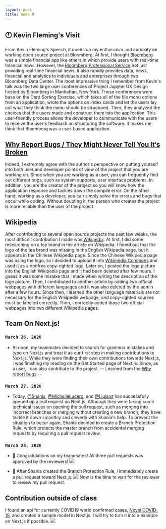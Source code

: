```yaml
---
layout: post
title: Week 9
---
```

 :clock12: Kevin Fleming's Visit
---


From Kevin Fleming's Speech, it opens up my enthusiasm and curiosity on working open source project at Bloomberg. At first, I thought [Bloomberg](https://www.bloomberg.com/) was a simple financial app like others in which provide users with real-time financial news. However, the [Bloomberg Professional Service](https://www.bloomberg.com/professional/) not just providing real-time financial news, it also rapidly provides data, news, financial and analytics to individuals and enterprises through two Bloomberg Data Center. The most impressive thing I remember from Kevin's talk was the two large user conferences of Project Jupyter UX Design hosted by Bloomberg in Manhattan, New York. Those conferences were base on the Card Sorting Exercise, which takes all of the file menu options from an application, wrote the options on index cards and let the users lay out what they think the menu should be structured. Then, they analyzed the choices that the users made and construct them into the application. This user-friendly process allows the developer to communicate with the users to receive the user's feedback on structuring the software. It makes me think that Bloomberg was a user-based application.

 [Why Report Bugs / They Might Never Tell You It’s Broken](https://pointersgonewild.com/2019/11/02/they-might-never-tell-you-its-broken/)
---
Indeed, I extremely agree with the author's perspective on putting yourself into both user and developer points of view of the project that you are working on. Since when you are working as a user,  you can frequently find out different bugs, such as system supports, user interface problems. In addition, you are the creator of the project so you will know how the application response and tackles down the compile error. On the other hand, working as a developer, you can simply solve the errors and bugs that occur while coding. Without doubting it, the person who creates the project is more reliable than the user of the project.

Wikipedia
---
After contributing to several open source projects the past few weeks, the most difficult contribution I made was [Wikipedia](https://en.wikipedia.org/wiki/Wiki). At first, I did some researching on a tea brand in the article on Wikipedia. I found out that the logo of the tea brand was missing in the English Wikipedia page, but it appears in the Chinese Wikipedia page. Since the Chinese Wikipedia page was using the logo, so I decided to upload it into [Wikimedia Commons](https://commons.wikimedia.org/wiki/Main_Page) and used it as a nonfree copy-righted logo. Later on, I posted the logo picture into the English Wikipedia page and it had been deleted after few hours. I guess it was some mistake that I made when writing the description of the logo picture. Then, I contributed to another article by adding two official webpages with different languages and it was also deleted by the admin after a few hours. Since then, I learned the other language materials are not necessary for the English Wikipedia webpage, and copy-righted sources must be labeled correctly. Then, I correctly added those two official webpages into two different Wikipedia pages.

Team On Next.js!
---
### `March 26, 2020` 
- At noon, my teammates decided to search for grammar mistakes and typo on Next.js and treat it as our first step in making contributions to Next.js. While they were finding their own contributions towards Next.js, I was finishing my reading on the Get Started page of Next.js. Since, as a user, I can also contribute to the project.  -- Learned from the [Why report bugs](https://pointersgonewild.com/2019/11/02/they-might-never-tell-you-its-broken/) --

### `March 27, 2020`
- Today, [@Shania](https://hunter-college-ossd-spr-2020.github.io/sdhani-weekly/), [@MichelleLucero](https://hunter-college-ossd-spr-2020.github.io/MichelleLucero-weekly/), and [@Liulanz](https://hunter-college-ossd-spr-2020.github.io/liulanz-weekly/) has successfully opened up a pull request on Next.js. Although they were facing some technical issues on opening the pull request, such as merging into incorrect branches or merging without creating a new branch, they have tackle it down smoothly and cleverly with Shania's help. To prevent the situation to occur again, Shania decided to create a Branch Protection Rule, which protects the master branch from accidental merging requests by requiring a pull request review.

### `March 28, 2020`
- :checkered_flag: Congratulations on my teammates! All three pull requests was approved by the reviewers! 
  <img src="https://camo.githubusercontent.com/e09e6bb0a3d05d0bc41e914f24cb7a91d1fe1ee6/68747470733a2f2f68756e7465722d636f6c6c6567652d6f7373642d7370722d323032302e6769746875622e696f2f736468616e692d7765656b6c792f6173736574732f66697273742d544f4e2d636f6e74726962732e706e67">
  
- :rotating_light: After Shania created the Branch Protection Rule, I immediately create a pull request toward Next.js. <img src="https://github.com/hunter-college-ossd-spr-2020/chislee0708-weekly/blogImages/Next.js.jpg"> Now is the time to wait for the reviewer to review my pull request.

Contribution outside of class
---
I found an api for currently COVID19 world confirmed cases, [Novel COVID-19](https://github.com/NovelCOVID/API), and created a sample model in Next.js. I will try to turn it into a example on Next.js if possible.
  <img src="https://github.com/hunter-college-ossd-spr-2020/chislee0708-weekly/blogImages/api.gif">
 









